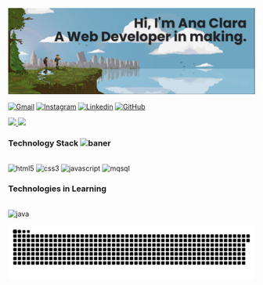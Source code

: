 
 <img aligmn="center" alt="baner" src="tlou.png">


[![Gmail](https://img.shields.io/badge/Gmail-D14836?style=for-the-badge&logo=gmail&logoColor=white)](anaclaracironeit@gmail.com)
[![Instagram](https://img.shields.io/badge/Instagram-E4405F?style=for-the-badge&logo=instagram&logoColor=white)](https://www.instagram.com/anaacirone/)
[![Linkedin](https://img.shields.io/badge/LinkedIn-0077B5?style=for-the-badge&logo=linkedin&logoColor=white)](https://www.linkedin.com/in/ana-clara-cirone-rodrigues-443102208/)
[![GitHub](https://img.shields.io/badge/GitHub-100000?style=for-the-badge&logo=github&logoColor=white)](https://github.com/cirone50)


<a href="https://github.com/anuraghazra/github-readme-stats">
  <img height=150 aligmn="center" src="https://github-readme-stats.vercel.app/api?username=cirone50&theme=radical" />
</a>
<a href="https://github.com/anuraghazra/convoychat">
  <img height=150 aligmn="center" src="https://github-readme-stats.vercel.app/api/top-langs?username=cirone50&layout=compact&langs_count=8&card_width=320&theme=radical"/>
</a>


### Technology Stack  <img aligmn="center" width="30px" alt="baner" src="https://www.gstatic.com/android/keyboard/emojikitchen/20240206/u1f4bb/u1f4bb_u1f99d.png">

<div style="display: inline-block"><br/>
    <img aligmn="center" alt="html5" src="https://img.shields.io/badge/HTML5-E34F26?style=for-the-badge&logo=html5&logoColor=white">
    <img aligmn="center" alt="css3" src="https://img.shields.io/badge/CSS-239120?&style=for-the-badge&logo=css3&logoColor=white">
    <img aligmn="center" alt="javascript" src="https://img.shields.io/badge/JavaScript-F7DF1E?style=for-the-badge&logo=javascript&logoColor=black">
    <img aligmn="center" alt="mqsql" src="https://img.shields.io/badge/MySQL-00000F?style=for-the-badge&logo=mysql&logoColor=white">
</div>

### Technologies in Learning
<div style="display: inline-block"><br/>
    <img aligmn="center" alt="java" src="https://img.shields.io/badge/Java-ED8B00?style=for-the-badge&logo=openjdk&logoColor=white">
</div>

![Snake animation](https://github.com/GabrielaZanetti/GabrielaZanetti/blob/output/github-contribution-grid-snake.svg)




